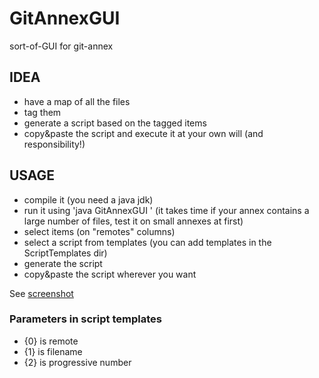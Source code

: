 # GitAnnexGUI

sort-of-GUI for git-annex

## IDEA

* have a map of all the files
* tag them
* generate a script based on the tagged items
* copy&paste the script and execute it at your own will (and responsibility!)


## USAGE

* compile it (you need a java jdk)
* run it using 'java GitAnnexGUI <path of annex>' (it takes time if your annex contains a large number of files, test it on small annexes at first)
* select items (on "remotes" columns)
* select a script from templates (you can add templates in the ScriptTemplates dir)
* generate the script
* copy&paste the script wherever you want

See [screenshot](http://github.com/atrent/AdMinchiam/blob/master/ga-gui/Screenshots/GitAnnexGUI_020.png)


### Parameters in script templates

* {0} is remote
* {1} is filename
* {2} is progressive number
